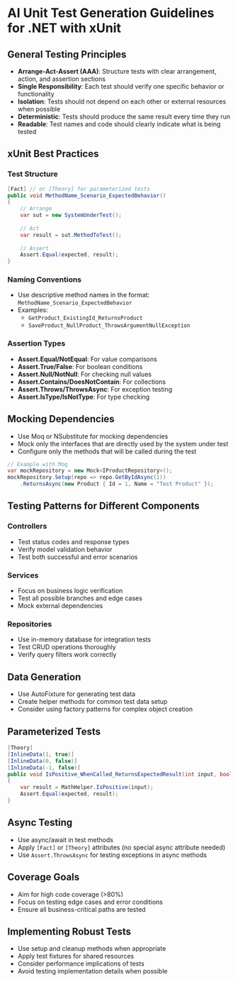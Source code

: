 # AI Unit Test Generation Guidelines for .NET with xUnit

## General Testing Principles

- **Arrange-Act-Assert (AAA)**: Structure tests with clear arrangement, action, and assertion sections
- **Single Responsibility**: Each test should verify one specific behavior or functionality
- **Isolation**: Tests should not depend on each other or external resources when possible
- **Deterministic**: Tests should produce the same result every time they run
- **Readable**: Test names and code should clearly indicate what is being tested

## xUnit Best Practices

### Test Structure

```csharp
[Fact] // or [Theory] for parameterized tests
public void MethodName_Scenario_ExpectedBehavior()
{
    // Arrange
    var sut = new SystemUnderTest();
    
    // Act
    var result = sut.MethodToTest();
    
    // Assert
    Assert.Equal(expected, result);
}
```

### Naming Conventions

- Use descriptive method names in the format: `MethodName_Scenario_ExpectedBehavior`
- Examples:
  - `GetProduct_ExistingId_ReturnsProduct`
  - `SaveProduct_NullProduct_ThrowsArgumentNullException`

### Assertion Types

- **Assert.Equal/NotEqual**: For value comparisons
- **Assert.True/False**: For boolean conditions
- **Assert.Null/NotNull**: For checking null values
- **Assert.Contains/DoesNotContain**: For collections
- **Assert.Throws/ThrowsAsync**: For exception testing
- **Assert.IsType/IsNotType**: For type checking

## Mocking Dependencies

- Use Moq or NSubstitute for mocking dependencies
- Mock only the interfaces that are directly used by the system under test
- Configure only the methods that will be called during the test

```csharp
// Example with Moq
var mockRepository = new Mock<IProductRepository>();
mockRepository.Setup(repo => repo.GetByIdAsync(1))
    .ReturnsAsync(new Product { Id = 1, Name = "Test Product" });
```

## Testing Patterns for Different Components

### Controllers

- Test status codes and response types
- Verify model validation behavior
- Test both successful and error scenarios

### Services

- Focus on business logic verification
- Test all possible branches and edge cases
- Mock external dependencies

### Repositories

- Use in-memory database for integration tests
- Test CRUD operations thoroughly
- Verify query filters work correctly

## Data Generation

- Use AutoFixture for generating test data
- Create helper methods for common test data setup
- Consider using factory patterns for complex object creation

## Parameterized Tests

```csharp
[Theory]
[InlineData(1, true)]
[InlineData(0, false)]
[InlineData(-1, false)]
public void IsPositive_WhenCalled_ReturnsExpectedResult(int input, bool expected)
{
    var result = MathHelper.IsPositive(input);
    Assert.Equal(expected, result);
}
```

## Async Testing

- Use async/await in test methods
- Apply `[Fact]` or `[Theory]` attributes (no special async attribute needed)
- Use `Assert.ThrowsAsync` for testing exceptions in async methods

## Coverage Goals

- Aim for high code coverage (>80%)
- Focus on testing edge cases and error conditions
- Ensure all business-critical paths are tested

## Implementing Robust Tests

- Use setup and cleanup methods when appropriate
- Apply test fixtures for shared resources
- Consider performance implications of tests
- Avoid testing implementation details when possible

<!-- Generated by Copilot -->
